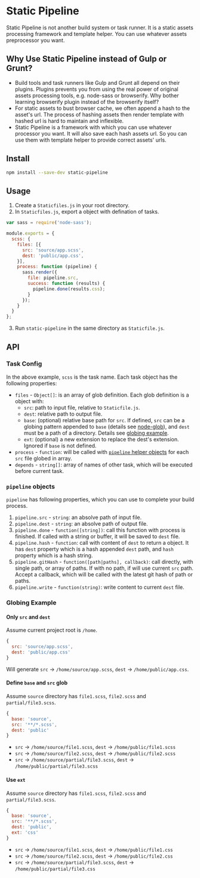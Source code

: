 # Static Pipeline

Static Pipeline is not another build system or task runner. It is a static assets processing framework and template helper. You can use whatever assets preprocessor you want.

## Why Use Static Pipeline instead of Gulp or Grunt?

- Build tools and task runners like Gulp and Grunt all depend on their plugins. Plugins prevents you from using the real power of original assets processing tools, e.g. node-sass or browserify. Why bother learning browserify plugin instead of the browserify itself?
- For static assets to bust browser cache, we often append a hash to the asset's url. The process of hashing assets then render template with hashed url is hard to maintain and inflexible.
- Static Pipeline is a framework with which you can use whatever processor you want. It will also save each hash assets url. So you can use them with template helper to provide correct assets' urls.

## Install

```sh
npm install --save-dev static-pipeline
```

## Usage

1. Create a `Staticfiles.js` in your root directory.
2. In `Staticfiles.js`, export a object with defination of tasks.

```js
var sass = require('node-sass');

module.exports = {
  scss: {
    files: [{
      src: 'source/app.scss',
      dest: 'public/app.css',
    }],
    process: function (pipeline) {
      sass.render({
        file: pipeline.src,
        success: function (results) {
          pipeline.done(results.css);
        }
      });
    }
  }
};
```

3. Run `static-pipeline` in the same directory as `Staticfile.js`.

## API

### Task Config

In the above example, `scss` is the task name. Each task object has the following properties:

- `files` - `Object[]`: is an array of glob definition. Each glob definition is a object with:
    - `src`: path to input file, relative to `Staticfile.js`.
    - `dest`: relative path to output file.
    - `base`: (optional) relative base path for `src`. If defined, `src` can be a globing pattern appended to `base` (details see [node-glob](https://github.com/isaacs/node-glob#glob-primer)), and `dest` must be a path of a directory. Details see [globing example](#globing-example).
    - `ext`: (optional) a new extension to replace the dest's extension. Ignored if `base` is not defined.
- `process` - `function`: will be called with [`pipeline` helper objects](#pipeline-helper-objects) for each `src` file globed in array.
- `depends` - `string[]`: array of names of other task, which will be executed before current task.

### `pipeline` objects

`pipeline` has following properties, which you can use to complete your build process.

1. `pipeline.src` - `string`: an absolve path of input file.
2. `pipeline.dest` - `string`: an absolve path of output file.
3. `pipeline.done` - `function([string])`: call this function with process is finished. If called with a string or buffer, it will be saved to `dest` file.
4. `pipeline.hash` - `function`: call with content of `dest` to return a object. It has `dest` property which is a hash appended `dest` path, and `hash` property which is a hash string.
5. `pipeline.gitHash` - `function([path|paths], callback)`: call directly, with single path, or array of paths. If with no path, if will use current `src` path. Accept a callback, which will be called with the latest git hash of path or paths.
6. `pipeline.write` - `function(string)`: write content to current `dest` file.

### Globing Example

#### Only `src` and `dest`

Assume current project root is `/home`.
```js
{
  src: 'source/app.scss',
  dest: 'public/app.css'
}
```
Will generate `src` -> `/home/source/app.scss`, `dest` -> `/home/public/app.css`.

#### Define `base` and `src` glob

Assume `source` directory has `file1.scss`, `file2.scss` and `partial/file3.scss`.
```js
{
  base: 'source',
  src: '**/*.scss',
  dest: 'public'
}
```
- `src` -> `/home/source/file1.scss`, `dest` -> `/home/public/file1.scss`
- `src` -> `/home/source/file2.scss`, `dest` -> `/home/public/file2.scss`
- `src` -> `/home/source/partial/file3.scss`, `dest` -> `/home/public/partial/file3.scss`

#### Use `ext`

Assume `source` directory has `file1.scss`, `file2.scss` and `partial/file3.scss`.
```js
{
  base: 'source',
  src: '**/*.scss',
  dest: 'public',
  ext: 'css'
}
```
- `src` -> `/home/source/file1.scss`, `dest` -> `/home/public/file1.css`
- `src` -> `/home/source/file2.scss`, `dest` -> `/home/public/file2.css`
- `src` -> `/home/source/partial/file3.scss`, `dest` -> `/home/public/partial/file3.css`
